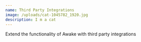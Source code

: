 ```yaml
---
name: Third Party Integrations
image: /uploads/cat-1045782_1920.jpg
description: I m a cat
---
```

Extend the functionality of Awake with third party integrations
